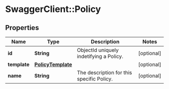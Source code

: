 # SwaggerClient::Policy

## Properties
Name | Type | Description | Notes
------------ | ------------- | ------------- | -------------
**id** | **String** | ObjectId uniquely indetifying a Policy. | [optional] 
**template** | [**PolicyTemplate**](PolicyTemplate.md) |  | [optional] 
**name** | **String** | The description for this specific Policy. | [optional] 



